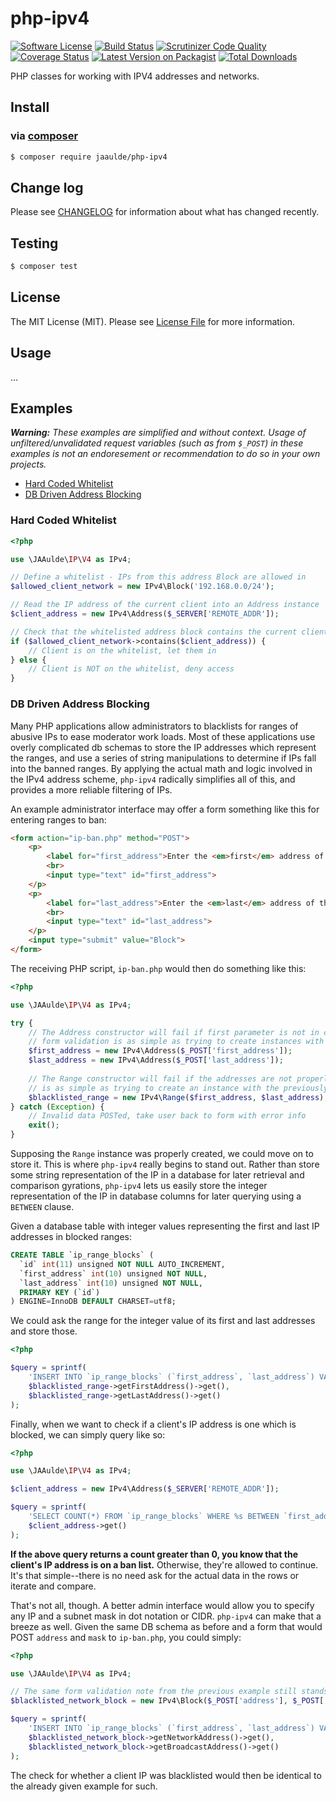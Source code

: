 # php-ipv4

[![Software License](https://img.shields.io/badge/license-MIT-brightgreen.svg?style=flat-square)](LICENSE.md)
[![Build Status](https://travis-ci.org/JAAulde/php-ipv4.svg?branch=master)](https://travis-ci.org/JAAulde/php-ipv4)
[![Scrutinizer Code Quality](https://scrutinizer-ci.com/g/JAAulde/php-ipv4/badges/quality-score.png?b=develop)](https://scrutinizer-ci.com/g/JAAulde/php-ipv4/?branch=develop)
[![Coverage Status](https://coveralls.io/repos/JAAulde/php-ipv4/badge.svg?branch=master)](https://coveralls.io/r/JAAulde/php-ipv4?branch=master)
[![Latest Version on Packagist](https://img.shields.io/packagist/v/JAAulde/php-ipv4.svg?style=flat-square)](https://packagist.org/packages/JAAulde/php-ipv4)
[![Total Downloads](https://img.shields.io/packagist/dt/JAAulde/php-ipv4.svg?style=flat-square)](https://packagist.org/packages/JAAulde/php-ipv4)

PHP classes for working with IPV4 addresses and networks.

## Install
### via [composer](https://getcomposer.org)
```bash
$ composer require jaaulde/php-ipv4
```

## Change log
Please see [CHANGELOG](CHANGELOG.md) for information about what has changed recently.

## Testing
``` bash
$ composer test
```

## License
The MIT License (MIT). Please see [License File](LICENSE.md) for more information.

## Usage
...

## Examples
_**Warning:** These examples are simplified and without context. Usage of unfiltered/unvalidated request variables (such as from `$_POST`) in these examples is not an endoresement or recommendation to do so in your own projects._

- [Hard Coded Whitelist](#user-content-hard-coded-whitelist)
- [DB Driven Address Blocking](#user-content-db-driven-address-blocking)

### Hard Coded Whitelist
```php
<?php

use \JAAulde\IP\V4 as IPv4;

// Define a whitelist - IPs from this address Block are allowed in
$allowed_client_network = new IPv4\Block('192.168.0.0/24');

// Read the IP address of the current client into an Address instance
$client_address = new IPv4\Address($_SERVER['REMOTE_ADDR']);

// Check that the whitelisted address block contains the current client IP
if ($allowed_client_network->contains($client_address)) {
    // Client is on the whitelist, let them in
} else {
    // Client is NOT on the whitelist, deny access
}
```

### DB Driven Address Blocking
Many PHP applications allow administrators to blacklists for ranges of abusive IPs to ease moderator work loads. Most of these applications use overly complicated db schemas to store the IP addresses which represent the ranges, and use a series of string manipulations to determine if IPs fall into the banned ranges. By applying the actual math and logic involved in the IPv4 address scheme, `php-ipv4` radically simplifies all of this, and provides a more reliable filtering of IPs.

An example administrator interface may offer a form something like this for entering ranges to ban:
```html
<form action="ip-ban.php" method="POST">
    <p>
        <label for="first_address">Enter the <em>first</em> address of the range to block:</label>
        <br>
        <input type="text" id="first_address">
    </p>
    <p>
        <label for="last_address">Enter the <em>last</em> address of the range to block:</label>
        <br>
        <input type="text" id="last_address">
    </p>
    <input type="submit" value="Block">
</form>
```

The receiving PHP script, `ip-ban.php` would then do something like this:
```php
<?php

use \JAAulde\IP\V4 as IPv4;

try {
    // The Address constructor will fail if first parameter is not in correct format, so
    // form validation is as simple as trying to create instances with the POSted data
    $first_address = new IPv4\Address($_POST['first_address']);
    $last_address = new IPv4\Address($_POST['last_address']);
    
    // The Range constructor will fail if the addresses are not properly ordered, so form validation
    // is as simple as trying to create an instance with the previously created Address instances
    $blacklisted_range = new IPv4\Range($first_address, $last_address);
} catch (Exception) {
    // Invalid data POSTed, take user back to form with error info
    exit();
}
```

Supposing the `Range` instance was properly created, we could move on to store it. This is where `php-ipv4` really begins to stand out. Rather than store some string representation of the IP in a database for later retrieval and comparison gyrations, `php-ipv4` lets us easily store the integer representation of the IP in database columns for later querying using a `BETWEEN` clause.

Given a database table with integer values representing the first and last IP addresses in blocked ranges:
```sql
CREATE TABLE `ip_range_blocks` (
  `id` int(11) unsigned NOT NULL AUTO_INCREMENT,
  `first_address` int(10) unsigned NOT NULL,
  `last_address` int(10) unsigned NOT NULL,
  PRIMARY KEY (`id`)
) ENGINE=InnoDB DEFAULT CHARSET=utf8;
```

We could ask the range for the integer value of its first and last addresses and store those.
```php
<?php

$query = sprintf(
    'INSERT INTO `ip_range_blocks` (`first_address`, `last_address`) VALUES (%s, %s);',
    $blacklisted_range->getFirstAddress()->get(),
    $blacklisted_range->getLastAddress()->get()
);
```

Finally, when we want to check if a client's IP address is one which is blocked, we can simply query like so:
```php
<?php

use \JAAulde\IP\V4 as IPv4;

$client_address = new IPv4\Address($_SERVER['REMOTE_ADDR']);

$query = sprintf(
    'SELECT COUNT(*) FROM `ip_range_blocks` WHERE %s BETWEEN `first_address` AND `last_address`;',
    $client_address->get()
);
```

**If the above query returns a count greater than 0, you know that the client's IP address is on a ban list.** Otherwise, they're allowed to continue. It's that simple--there is no need ask for the actual data in the rows or iterate and compare.

That's not all, though. A better admin interface would allow you to specify any IP and a subnet mask in dot notation or CIDR. `php-ipv4` can make that a breeze as well. Given the same DB schema as before and a form that would POST `address` and `mask` to `ip-ban.php`, you could simply:
```php
<?php

use \JAAulde\IP\V4 as IPv4;

// The same form validation note from the previous example still stands
$blacklisted_network_block = new IPv4\Block($_POST['address'], $_POST['mask']);

$query = sprintf(
    'INSERT INTO `ip_range_blocks` (`first_address`, `last_address`) VALUES (%s, %s);',
    $blacklisted_network_block->getNetworkAddress()->get(),
    $blacklisted_network_block->getBroadcastAddress()->get()
);
```

The check for whether a client IP was blacklisted would then be identical to the already given example for such.
